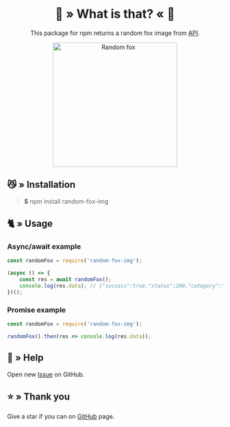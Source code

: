 <div align="center">
    <h1>🦊 » What is that? « 🦊</h1>
    <p>This package for npm returns a random fox image from <a href="https://api.skiffybot.xyz" target="_blank">API</a>.</p>
    <img src="https://cdn.skiffybot.xyz/images/animals/fox/red-fox-in-the-wild-2-1624831.jpg" alt="Random fox" height="290px">
</div>

## 😼 » Installation
> **$** npm install random-fox-img

## 🐈 » Usage
### Async/await example
```js
const randomFox = require('random-fox-img');

(async () => {
    const res = await randomFox();
    console.log(res.data); // {"success":true,"status":200,"category":"animals","endpoint":"fox","message":"https://cdn.skiffybot.xyz/images/animals/fox/red-fox-in-the-wild-2-1624831.jpg"}
})();
```

### Promise example
```js
const randomFox = require('random-fox-img');

randomFox().then(res => console.log(res.data));
```

## 🤝 » Help
Open new [Issue](https://github.com/sefinek24/random-fox-img/issues/new) on GitHub.

## ⭐ » Thank you
Give a star if you can on [GitHub](https://github.com/sefinek24/random-fox-img) page.